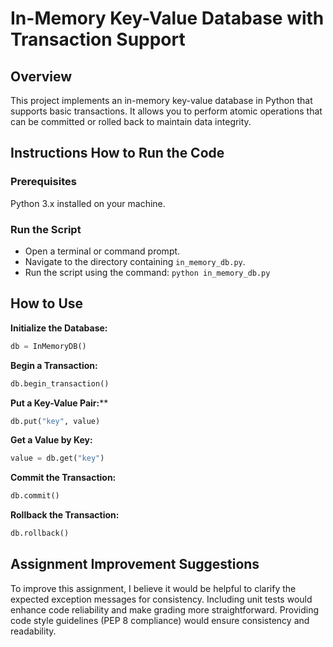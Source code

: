 # In-Memory Key-Value Database with Transaction Support

## Overview
This project implements an in-memory key-value database in Python that supports basic transactions. It allows you to perform atomic operations that can be committed or rolled back to maintain data integrity.

## Instructions How to Run the Code

### Prerequisites
Python 3.x installed on your machine.

### Run the Script

- Open a terminal or command prompt.
- Navigate to the directory containing `in_memory_db.py`.
- Run the script using the command: `python in_memory_db.py`

## How to Use

**Initialize the Database:**

```python
db = InMemoryDB()
```


**Begin a Transaction:**

```python
db.begin_transaction()
```

**Put a Key-Value Pair:****

```python
db.put("key", value)
```

**Get a Value by Key:**
```python
value = db.get("key")
```

**Commit the Transaction:**

```python
db.commit()
```

**Rollback the Transaction:**
```python
db.rollback()
```

## Assignment Improvement Suggestions
To improve this assignment, I believe it would be helpful to clarify the expected exception messages for consistency. Including unit tests would enhance code reliability and make grading more straightforward. Providing code style guidelines (PEP 8 compliance) would ensure consistency and readability.